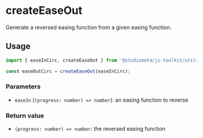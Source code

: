 # createEaseOut

Generate a reversed easing function from a given easing function.

## Usage

```js twoslash
import { easeInCirc, createEaseOut } from '@studiometa/js-toolkit/utils';

const easeOutCirc = createEaseOut(easeInCirc);
```

### Parameters

- `easeIn` (`(progress: number) => number`): an easing function to reverse

### Return value

- `(progress: number) => number`: the reversed easing function
